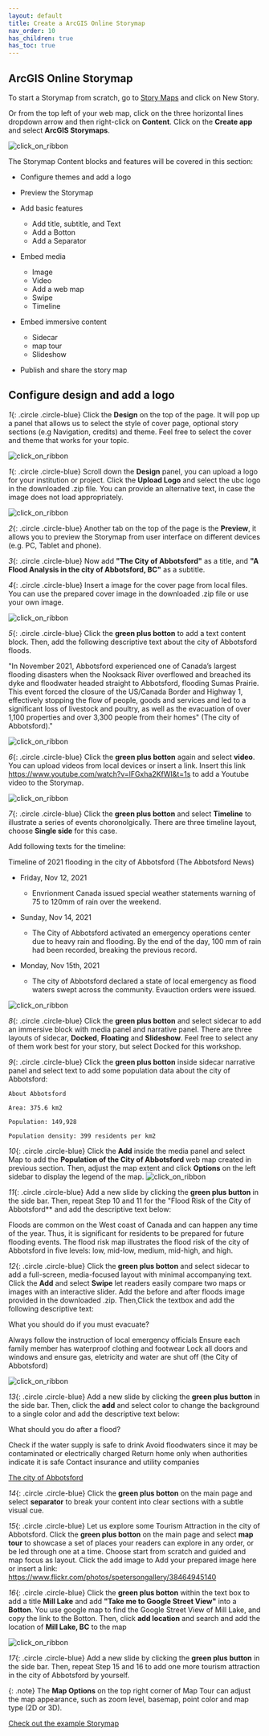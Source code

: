 ```yaml
---
layout: default
title: Create a ArcGIS Online Storymap
nav_order: 10
has_children: true
has_toc: true
---
```

## ArcGIS Online Storymap

To start a Storymap from scratch, go to [Story Maps](https://doc.arcgis.com/en/arcgis-storymaps/gallery/?rsource=https%3A%2F%2Fwww.esri.com%2Fen-us%2Farcgis%2Fproducts%2Farcgis-storymaps%2Fstories) and click on New Story.

Or from the top left of your web map, click on the three horizontal lines dropdown arrow and then right-click on **Content**. Click on the **Create app** and select **ArcGIS Storymaps**.

![click_on_ribbon](images/story1.png) 

The Storymap Content blocks and features will be covered in this section:
- Configure themes and add a logo
- Preview the Storymap
- Add basic features
    - Add title, subtitle, and Text
    - Add a Botton
    - Add a Separator

- Embed media
    - Image
    - Video
    - Add a web map
    - Swipe
    - Timeline

- Embed immersive content
    - Sidecar
    - map tour
    - Slideshow

- Publish and share the story map

## Configure design and add a logo

*1*{: .circle .circle-blue} Click the **Design** on the top of the page. It will pop up a panel that allows us to select the style of cover page, optional story sections (e.g Navigation, credits) and theme. Feel free to select the cover and theme that works for your topic. 

![click_on_ribbon](images/story2.png) 

*1*{: .circle .circle-blue} Scroll down the **Design** panel, you can upload a logo for your institution or project. Click the **Upload Logo** and select the ubc logo in the downloaded .zip file. You can provide an alternative text, in case the image does not load appropriately.

![click_on_ribbon](images/story3.png)

*2*{: .circle .circle-blue} Another tab on the top of the page is the **Preview**, it allows you to preview the Storymap from user interface on different devices (e.g. PC, Tablet and phone).

*3*{: .circle .circle-blue} Now add **"The City of Abbotsford"** as a title, and **"A Flood Analysis in the city of Abbotsford, BC"** as a subtitle.

*4*{: .circle .circle-blue} Insert a image for the cover page from local files. You can use the prepared cover image in the downloaded .zip file or use your own image.

![click_on_ribbon](images/story4.png)

*5*{: .circle .circle-blue} Click the **green plus botton** to add a text content block. Then, add the following descriptive text about the city of Abbotsford floods. 

"In November 2021, Abbotsford experienced one of Canada’s largest flooding disasters when the Nooksack River overflowed and breached its dyke and floodwater headed straight to Abbotsford, flooding Sumas Prairie. This event forced the closure of the US/Canada Border and Highway 1, effectively stopping the flow of people, goods and services and led to a significant loss of livestock and poultry, as well as the evacuation of over 1,100 properties and over 3,300 people from their homes" (The city of Abbotsford)."

![click_on_ribbon](images/story5.png)

*6*{: .circle .circle-blue} Click the **green plus botton** again and select **video**. You can upload videos from local devices or insert a link. Insert this link <https://www.youtube.com/watch?v=lFGxha2KfWI&t=1s> to add a Youtube video to the Storymap.

![click_on_ribbon](images/story6.png)


*7*{: .circle .circle-blue} Click the **green plus botton** and select **Timeline** to illustrate a series of events choronolgically. There are three timeline layout, choose **Single side** for this case.

Add following texts for the timeline:

Timeline of  2021 flooding in the city of Abbotsford (The Abbotsford News)

- Friday, Nov 12, 2021
    - Envrionment Canada issued special weather statements warning of 75 to 120mm of rain over the weekend.
    
- Sunday, Nov 14, 2021
    - The City of Abbotsford activated an emergency operations center due to heavy rain and flooding. By the end of the day, 100 mm of rain had been recorded, breaking the previous record.
- Monday, Nov 15th, 2021
    - The city of Abbotsford declared a state of local emergency as flood waters swept across the community. Evauction orders were issued.

![click_on_ribbon](images/story7.png)

*8*{: .circle .circle-blue} Click the **green plus botton** and select sidecar to add an immersive block with media panel and narrative panel. There are three layouts of sidecar, **Docked**, **Floating** and **Slideshow**. Feel free to select any of them work best for your story, but select Docked for this workshop.

*9*{: .circle .circle-blue} Click the **green plus botton** inside sidecar narrative panel and select text to add some population data about the city of Abbotsford:

    About Abbotsford

    Area: 375.6 km2

    Population: 149,928

    Population density: 399 residents per km2

*10*{: .circle .circle-blue} Click the **Add** inside the media panel and select Map to add the **Population of the City of Abbotsford** web map created in previous section. Then, adjust the map extent and click **Options** on the left sidebar to display the legend of the map.
![click_on_ribbon](images/story8.png)

*11*{: .circle .circle-blue} Add a new slide by clicking the **green plus button** in the side bar. Then, repeat Step 10 and 11 for the "Flood Risk of the City of Abbotsford** and add the descriptive text below:

Floods are common on the West coast of Canada and can happen any time of the year. Thus, it is significant for residents to be prepared for future flooding events. The flood risk map illustrates the flood risk of the city of Abbotsford in five levels: low, mid-low, medium, mid-high, and high.

*12*{: .circle .circle-blue} Click the **green plus botton** and select sidecar to add a full-screen, media-focused layout with minimal accompanying text. Click the **Add** and select **Swipe** let readers easily compare two maps or images with an interactive slider. Add the before and after floods image provided in the downloaded .zip.
Then,Click the textbox and add the following descriptive text: 

What you should do if you must evacuate?

Always follow the instruction of local emergency officials
Ensure each family member has waterproof clothing and footwear
Lock all doors and windows and ensure gas, eletricity and water are shut off
(the City of Abbotsford)

![click_on_ribbon](images/story9.png)


*13*{: .circle .circle-blue} Add a new slide by clicking the **green plus button** in the side bar. Then, click the **add** and select color to change the background to a single color and add the descriptive text below:

What should you do after a flood?

Check if the water supply is safe to drink 
Avoid floodwaters since it may be contaminated or electrically charged
Return home only when authorities indicate it is safe
Contact insurance and utility companies

[The city of Abbotsford](https://www.abbotsford.ca/weather/flood-preparation)

*14*{: .circle .circle-blue} Click the **green plus botton** on the main page and select **separator** to break your content into clear sections with a subtle visual cue.

*15*{: .circle .circle-blue} Let us explore some Tourism Attraction in the city of Abbotsford. Click the **green plus botton** on the main page and select **map tour** to showcase a set of places your readers can explore in any order, or be led through one at a time. Choose start from scratch and guided and map focus as layout. Click the add image to Add your prepared image here or insert a link: https://www.flickr.com/photos/spetersongallery/38464945140

*16*{: .circle .circle-blue} Click the **green plus botton** within the text box to add a title **Mill Lake** and add **"Take me to Google Street View"** into a **Botton**. You use google map to find the Google Street View of Mill Lake, and copy the link to the Botton. Then, click **add location** and search and add the location of **Mill Lake, BC** to the map

![click_on_ribbon](images/story10.png)

*17*{: .circle .circle-blue} Add a new slide by clicking the **green plus button** in the side bar. Then, repeat Step 15 and 16 to add one more tourism attraction in the city of Abbotsford by yourself.

{: .note}
The **Map Options** on the top right corner of Map Tour can adjust the map appearance, such as zoom level, basemap, point color and map type (2D or 3D).

[Check out the example Storymap](https://storymaps.arcgis.com/stories/9d2a3452e2a141399ae6226a627b4a36)